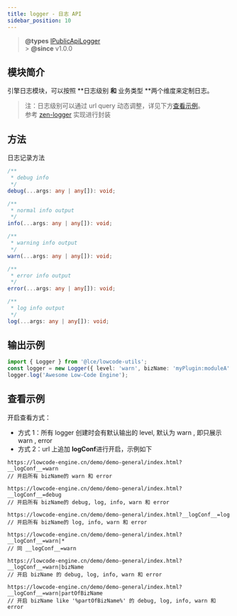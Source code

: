```yaml
---
title: logger - 日志 API
sidebar_position: 10
---
```


> **@types** [IPublicApiLogger](https://github.com/alibaba/lowcode-engine/blob/main/packages/types/src/shell/api/logger.ts)<br/> > **@since** v1.0.0

## 模块简介

引擎日志模块，可以按照 **日志级别 **和** 业务类型 **两个维度来定制日志。

> 注：日志级别可以通过 url query 动态调整，详见下方[查看示例](#查看示例)。<br/>
> 参考 [zen-logger](https://web.npm.alibaba-inc.com/package/zen-logger) 实现进行封装

## 方法

日志记录方法

```typescript
/**
 * debug info
 */
debug(...args: any | any[]): void;

/**
 * normal info output
 */
info(...args: any | any[]): void;

/**
 * warning info output
 */
warn(...args: any | any[]): void;

/**
 * error info output
 */
error(...args: any | any[]): void;

/**
 * log info output
 */
log(...args: any | any[]): void;
```

## 输出示例

```typescript
import { Logger } from '@lce/lowcode-utils';
const logger = new Logger({ level: 'warn', bizName: 'myPlugin:moduleA' });
logger.log('Awesome Low-Code Engine');
```

## 查看示例

开启查看方式：

- 方式 1：所有 logger 创建时会有默认输出的 level, 默认为 warn , 即只展示 warn , error
- 方式 2：url 上追加 **logConf**进行开启，示例如下

```
https://lowcode-engine.cn/demo/demo-general/index.html?__logConf__=warn
// 开启所有 bizName的 warn 和 error

https://lowcode-engine.cn/demo/demo-general/index.html?__logConf__=debug
// 开启所有 bizName的 debug, log, info, warn 和 error

https://lowcode-engine.cn/demo/demo-general/index.html?__logConf__=log
// 开启所有 bizName的 log, info, warn 和 error

https://lowcode-engine.cn/demo/demo-general/index.html?__logConf__=warn|*
// 同 __logConf__=warn

https://lowcode-engine.cn/demo/demo-general/index.html?__logConf__=warn|bizName
// 开启 bizName 的 debug, log, info, warn 和 error

https://lowcode-engine.cn/demo/demo-general/index.html?__logConf__=warn|partOfBizName
// 开启 bizName like '%partOfBizName%' 的 debug, log, info, warn 和 error

```
